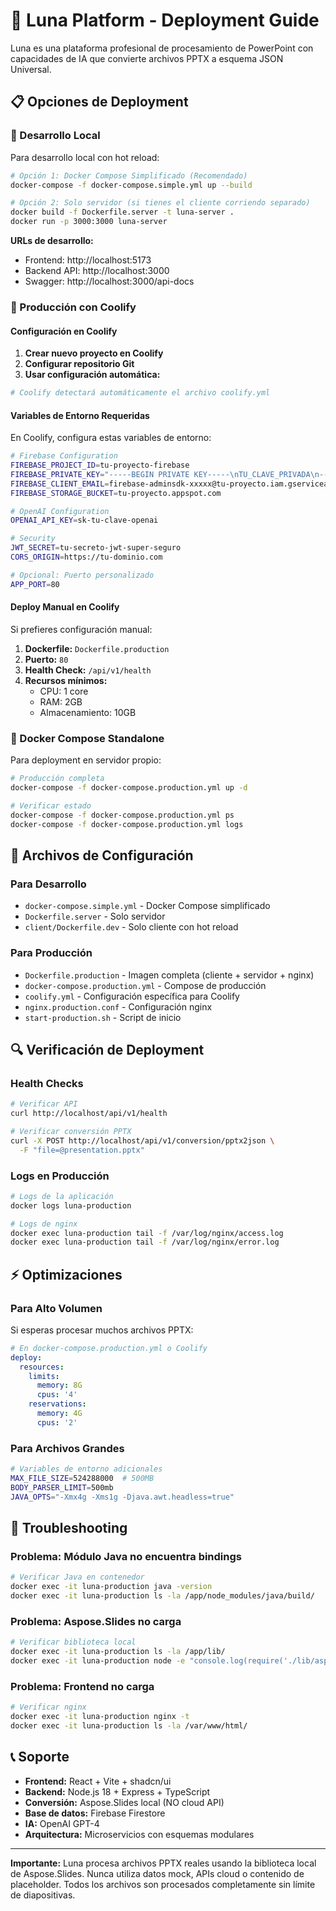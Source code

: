 # 🚀 Luna Platform - Deployment Guide

Luna es una plataforma profesional de procesamiento de PowerPoint con capacidades de IA que convierte archivos PPTX a esquema JSON Universal.

## 📋 Opciones de Deployment

### 🔧 Desarrollo Local

Para desarrollo local con hot reload:

```bash
# Opción 1: Docker Compose Simplificado (Recomendado)
docker-compose -f docker-compose.simple.yml up --build

# Opción 2: Solo servidor (si tienes el cliente corriendo separado)
docker build -f Dockerfile.server -t luna-server .
docker run -p 3000:3000 luna-server
```

**URLs de desarrollo:**
- Frontend: http://localhost:5173
- Backend API: http://localhost:3000
- Swagger: http://localhost:3000/api-docs

### 🚀 Producción con Coolify

#### Configuración en Coolify

1. **Crear nuevo proyecto en Coolify**
2. **Configurar repositorio Git** 
3. **Usar configuración automática:**

```yaml
# Coolify detectará automáticamente el archivo coolify.yml
```

#### Variables de Entorno Requeridas

En Coolify, configura estas variables de entorno:

```bash
# Firebase Configuration
FIREBASE_PROJECT_ID=tu-proyecto-firebase
FIREBASE_PRIVATE_KEY="-----BEGIN PRIVATE KEY-----\nTU_CLAVE_PRIVADA\n-----END PRIVATE KEY-----\n"
FIREBASE_CLIENT_EMAIL=firebase-adminsdk-xxxxx@tu-proyecto.iam.gserviceaccount.com
FIREBASE_STORAGE_BUCKET=tu-proyecto.appspot.com

# OpenAI Configuration
OPENAI_API_KEY=sk-tu-clave-openai

# Security
JWT_SECRET=tu-secreto-jwt-super-seguro
CORS_ORIGIN=https://tu-dominio.com

# Opcional: Puerto personalizado
APP_PORT=80
```

#### Deploy Manual en Coolify

Si prefieres configuración manual:

1. **Dockerfile:** `Dockerfile.production`
2. **Puerto:** `80`
3. **Health Check:** `/api/v1/health`
4. **Recursos mínimos:**
   - CPU: 1 core
   - RAM: 2GB
   - Almacenamiento: 10GB

### 🐳 Docker Compose Standalone

Para deployment en servidor propio:

```bash
# Producción completa
docker-compose -f docker-compose.production.yml up -d

# Verificar estado
docker-compose -f docker-compose.production.yml ps
docker-compose -f docker-compose.production.yml logs
```

## 📁 Archivos de Configuración

### Para Desarrollo
- `docker-compose.simple.yml` - Docker Compose simplificado
- `Dockerfile.server` - Solo servidor
- `client/Dockerfile.dev` - Solo cliente con hot reload

### Para Producción
- `Dockerfile.production` - Imagen completa (cliente + servidor + nginx)
- `docker-compose.production.yml` - Compose de producción
- `coolify.yml` - Configuración específica para Coolify
- `nginx.production.conf` - Configuración nginx
- `start-production.sh` - Script de inicio

## 🔍 Verificación de Deployment

### Health Checks

```bash
# Verificar API
curl http://localhost/api/v1/health

# Verificar conversión PPTX
curl -X POST http://localhost/api/v1/conversion/pptx2json \
  -F "file=@presentation.pptx"
```

### Logs en Producción

```bash
# Logs de la aplicación
docker logs luna-production

# Logs de nginx
docker exec luna-production tail -f /var/log/nginx/access.log
docker exec luna-production tail -f /var/log/nginx/error.log
```

## ⚡ Optimizaciones

### Para Alto Volumen

Si esperas procesar muchos archivos PPTX:

```yaml
# En docker-compose.production.yml o Coolify
deploy:
  resources:
    limits:
      memory: 8G
      cpus: '4'
    reservations:
      memory: 4G
      cpus: '2'
```

### Para Archivos Grandes

```bash
# Variables de entorno adicionales
MAX_FILE_SIZE=524288000  # 500MB
BODY_PARSER_LIMIT=500mb
JAVA_OPTS="-Xmx4g -Xms1g -Djava.awt.headless=true"
```

## 🚨 Troubleshooting

### Problema: Módulo Java no encuentra bindings

```bash
# Verificar Java en contenedor
docker exec -it luna-production java -version
docker exec -it luna-production ls -la /app/node_modules/java/build/
```

### Problema: Aspose.Slides no carga

```bash
# Verificar biblioteca local
docker exec -it luna-production ls -la /app/lib/
docker exec -it luna-production node -e "console.log(require('./lib/aspose.slides.js'))"
```

### Problema: Frontend no carga

```bash
# Verificar nginx
docker exec -it luna-production nginx -t
docker exec -it luna-production ls -la /var/www/html/
```

## 📞 Soporte

- **Frontend:** React + Vite + shadcn/ui
- **Backend:** Node.js 18 + Express + TypeScript
- **Conversión:** Aspose.Slides local (NO cloud API)
- **Base de datos:** Firebase Firestore
- **IA:** OpenAI GPT-4
- **Arquitectura:** Microservicios con esquemas modulares

---

**Importante:** Luna procesa archivos PPTX reales usando la biblioteca local de Aspose.Slides. Nunca utiliza datos mock, APIs cloud o contenido de placeholder. Todos los archivos son procesados completamente sin límite de diapositivas. 